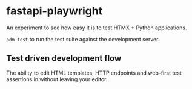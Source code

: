# fastapi-playwright

An experiment to see how easy it is to test HTMX + Python applications.

`pdm test` to run the test suite against the development server.

## Test driven development flow

The ability to edit HTML templates, HTTP endpoints and web-first test assertions in without leaving your editor.
